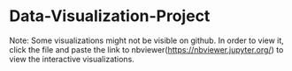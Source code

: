 # Data-Visualization-Project

Note: Some visualizations might not be visible on github. In order to view it, click the file and paste the link to nbviewer(https://nbviewer.jupyter.org/) to view the interactive visualizations.
